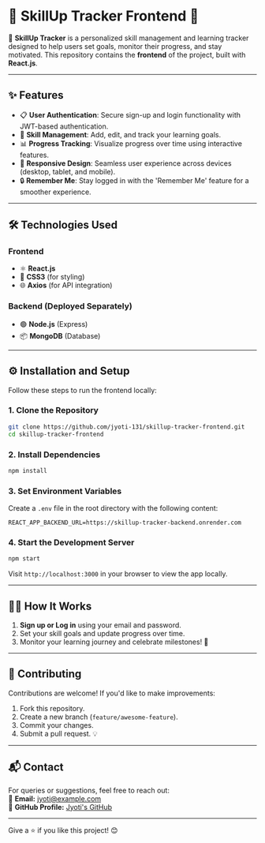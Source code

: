 # 🌟 **SkillUp Tracker Frontend** 🌟

🚀 **SkillUp Tracker** is a personalized skill management and learning tracker designed to help users set goals, monitor their progress, and stay motivated. This repository contains the **frontend** of the project, built with **React.js**.

---

## ✨ **Features**
- 📋 **User Authentication**: Secure sign-up and login functionality with JWT-based authentication.
- 🎯 **Skill Management**: Add, edit, and track your learning goals.
- 📊 **Progress Tracking**: Visualize progress over time using interactive features.
- 📱 **Responsive Design**: Seamless user experience across devices (desktop, tablet, and mobile).
- 🔒 **Remember Me**: Stay logged in with the 'Remember Me' feature for a smoother experience.

---

## 🛠️ **Technologies Used**
### **Frontend**
- ⚛️ **React.js**
- 💅 **CSS3** (for styling)
- 🌐 **Axios** (for API integration)

### **Backend** (Deployed Separately)
- 🟢 **Node.js** (Express)
- 📦 **MongoDB** (Database)

---

## ⚙️ **Installation and Setup**
Follow these steps to run the frontend locally:  

### **1. Clone the Repository**
```bash
git clone https://github.com/jyoti-131/skillup-tracker-frontend.git
cd skillup-tracker-frontend
```

### **2. Install Dependencies**
```bash
npm install
```

### **3. Set Environment Variables**
Create a `.env` file in the root directory with the following content:  
```env
REACT_APP_BACKEND_URL=https://skillup-tracker-backend.onrender.com
```

### **4. Start the Development Server**
```bash
npm start
```
Visit `http://localhost:3000` in your browser to view the app locally.  

---


## 👩‍💻 **How It Works**
1. **Sign up or Log in** using your email and password.
2. Set your skill goals and update progress over time.
3. Monitor your learning journey and celebrate milestones! 🎉

---

## 🤝 **Contributing**
Contributions are welcome! If you'd like to make improvements:
1. Fork this repository.
2. Create a new branch (`feature/awesome-feature`).
3. Commit your changes.
4. Submit a pull request. 💡

---

## 📬 **Contact**
For queries or suggestions, feel free to reach out:  
📧 **Email:** [jyoti@example.com](mailto:jyotisinhap7@gmail.com)  
🔗 **GitHub Profile:** [Jyoti's GitHub](https://github.com/jyoti-131)  

---

Give a ⭐ if you like this project! 😊  
